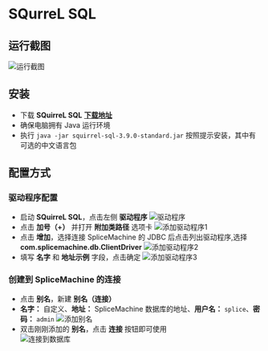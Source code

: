 # SQurreL SQL

## 运行截图

![运行截图](https://s1.ax2x.com/2018/11/14/5zuLZr.png)

## 安装

- 下载 **SQuirreL SQL** [**下载地址**](http://www.squirrelsql.org/#installation)
- 确保电脑拥有 Java 运行环境
- 执行 `java -jar squirrel-sql-3.9.0-standard.jar` 按照提示安装，其中有可选的中文语言包

## 配置方式

### 驱动程序配置

- 启动 **SQuirreL SQL**，点击左侧 **驱动程序**
 ![驱动程序](https://s1.ax2x.com/2018/11/14/5zurid.png)
- 点击 **加号（+）** 并打开 **附加类路径** 选项卡
 ![添加驱动程序1](https://s1.ax2x.com/2018/11/14/5zucce.png)
- 点击 **增加**，选择连接 SpliceMachine 的 JDBC 后点击列出驱动程序,选择 **com.splicemachine.db.ClientDriver**
 ![添加驱动程序2](https://s1.ax2x.com/2018/11/14/5zu1by.png)
- 填写 **名字** 和 **地址示例** 字段，点击确定
 ![添加驱动程序3](https://s1.ax2x.com/2018/11/14/5zutnl.png)

### 创建到 SpliceMachine 的连接

- 点击 **别名**，新建 **别名（连接）**
- **名字：** 自定义、**地址：** SpliceMachine 数据库的地址、**用户名：** `splice`、**密码：** `admin`
 ![添加别名](https://s1.ax2x.com/2018/11/14/5zuIWJ.png)
- 双击刚刚添加的 **别名**，点击 **连接** 按钮即可使用  
 ![连接到数据库](https://s1.ax2x.com/2018/11/14/5zuAKX.png)

